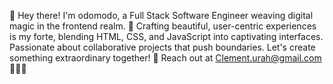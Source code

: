 👋 Hey there! I'm odomodo, a Full Stack Software Engineer weaving digital magic in the frontend realm. 🚀 Crafting beautiful, user-centric experiences is my forte, blending HTML, CSS, and JavaScript into captivating interfaces. Passionate about collaborative projects that push boundaries. Let's create something extraordinary together! 🌟 Reach out at Clement.urah@gmail.com  👨‍💻✨

<!---
odomodo1/odomodo1 is a ✨ special ✨ repository because its `README.md` (this file) appears on your GitHub profile.
You can click the Preview link to take a look at your changes.
--->
